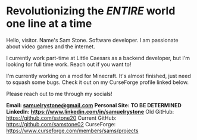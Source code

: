 # Revolutionizing the *ENTIRE* world one line at a time

Hello, visitor. Name's Sam Stone. Software developer. I am passionate about video games and the internet.

I currently work part-time at Little Caesars as a backend developer, but I'm looking for full time work. Reach out if you want to!

I'm currently working on a mod for Minecraft. It's almost finished, just need to squash some bugs. Check it out on my CurseForge profile linked below.

Please reach out to me through my socials!

**Email: samuelrystone@gmail.com**
**Personal Site: TO BE DETERMINED**
**LinkedIn: https://www.linkedin.com/in/samuelrystone**
Old GitHub: https://github.com/sstone20
Current GitHub: https://github.com/samstone02
CurseForge: https://www.curseforge.com/members/sams/projects

<!---
samstone02/samstone02 is a ✨ special ✨ repository because its `README.md` (this file) appears on your GitHub profile.
You can click the Preview link to take a look at your changes.
--->
